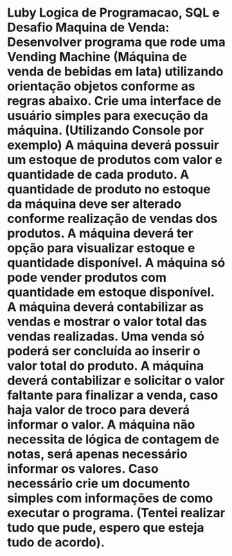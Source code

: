 # Luby Logica de Programacao, SQL e Desafio Maquina de Venda: Desenvolver programa que rode uma Vending Machine (Máquina de venda de bebidas em lata) utilizando orientação objetos conforme as regras abaixo. Crie uma interface de usuário simples para execução da máquina. (Utilizando Console por exemplo) A máquina deverá possuir um estoque de produtos com valor e quantidade de cada produto. A quantidade de produto no estoque da máquina deve ser alterado conforme realização de vendas dos produtos. A máquina deverá ter opção para visualizar estoque e quantidade disponível. A máquina só pode vender produtos com quantidade em estoque disponível. A máquina deverá contabilizar as vendas e mostrar o valor total das vendas realizadas. Uma venda só poderá ser concluída ao inserir o valor total do produto. A máquina deverá contabilizar e solicitar o valor faltante para finalizar a venda, caso haja valor de troco para deverá informar o valor. A máquina não necessita de lógica de contagem de notas, será apenas necessário informar os valores. Caso necessário crie um documento simples com informações de como executar o programa.  (Tentei realizar tudo que pude, espero que esteja tudo de acordo).

